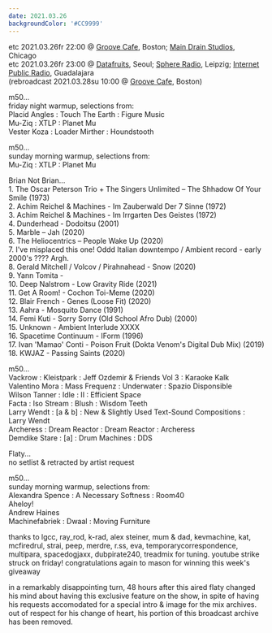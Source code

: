 ```yaml
---
date: 2021.03.26
backgroundColor: '#CC9999'
---
```


etc 2021.03.26fr 22:00 @ [Groove Cafe](http://groove.cafe/), Boston; [Main Drain Studios](http://www.youtube.com/maindrainstudios/), Chicago  
etc 2021.03.26fr 23:00 @ [Datafruits](http://www.datafruits.fm/), Seoul; [Sphere Radio](http://www.sphere-radio.net/), Leipzig; [Internet Public Radio](https://www.youtube.com/maindrainstudios), Guadalajara  
(rebroadcast 2021.03.28su 10:00 @ [Groove Cafe](http://groove.cafe/), Boston)  

m50...  
friday night warmup, selections from:  
Placid Angles : Touch The Earth : Figure Music  
Mu-Ziq : XTLP : Planet Mu  
Vester Koza : Loader Mirther : Houndstooth  

m50...  
sunday morning warmup, selections from:  
Mu-Ziq : XTLP : Planet Mu  

Brian Not Brian...  
1\. The Oscar Peterson Trio + The Singers Unlimited – The Shhadow Of Your Smile (1973)  
2\. Achim Reichel & Machines - Im Zauberwald Der 7 Sinne (1972)  
3\. Achim Reichel & Machines - Im Irrgarten Des Geistes (1972)  
4\. Dunderhead - Dodoitsu (2001)  
5\. Marble – Jah (2020)  
6\. The Heliocentrics – People Wake Up (2020)  
7\. I've misplaced this one! Oddd Italian downtempo / Ambient record - early 2000's ???? Argh.  
8\. Gerald Mitchell / Volcov / Pirahnahead - Snow (2020)  
9\. Yann Tomita -  
10\. Deep Nalstrom - Low Gravity Ride (2021)  
11\. Get A Room! - Cochon Toi-Meme (2020)  
12\. Blair French - Genes (Loose Fit) (2020)  
13\. Aahra - Mosquito Dance (1991)  
14\. Femi Kuti - Sorry Sorry (Old School Afro Dub) (2000)  
15\. Unknown - Ambient Interlude XXXX  
16\. Spacetime Continuum - IForm (1996)  
17\. Ivan 'Mamao' Conti - Poison Fruit (Dokta Venom's Digital Dub Mix) (2019)  
18\. KWJAZ - Passing Saints (2020)  

m50...  
Vackrow : Kleistpark : Jeff Ozdemir & Friends Vol 3 : Karaoke Kalk  
Valentino Mora : Mass Frequenz : Underwater : Spazio Disponsible  
Wilson Tanner : Idle : II : Efficient Space  
Facta : Iso Stream : Blush : Wisdom Teeth  
Larry Wendt : \[a & b\] : New & Slightly Used Text-Sound Compositions : Larry Wendt  
Archeress : Dream Reactor : Dream Reactor : Archeress  
Demdike Stare : \[a\] : Drum Machines : DDS  

Flaty...  
no setlist & retracted by artist request  

m50...  
sunday morning warmup, selections from:  
Alexandra Spence : A Necessary Softness : Room40  
Aheloy!  
Andrew Haines  
Machinefabriek : Dwaal : Moving Furniture  

thanks to lgcc, ray\_rod, k-rad, alex steiner, mum & dad, kevmachine, kat, mcfiredrul, strai, peep, merdre, r.ss, eva, temporarycorrespondence, multipara, spacedogjaxx, dubpirate240, treadmix for tuning. youtube strike struck on friday! congratulations again to mason for winning this week's giveaway  

in a remarkably disappointing turn, 48 hours after this aired flaty changed his mind about having this exclusive feature on the show, in spite of having his requests accomodated for a special intro & image for the mix archives. out of respect for his change of heart, his portion of this broadcast archive has been removed.